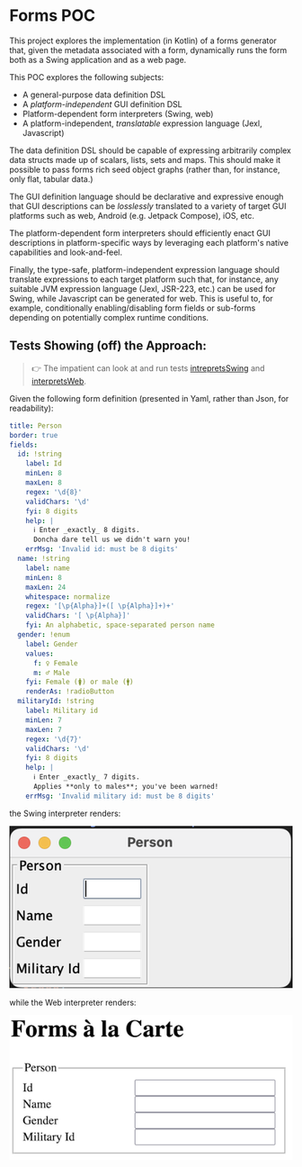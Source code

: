 # Forms POC

This project explores the implementation (in Kotlin) of a forms generator that, 
given the metadata associated with a form, dynamically runs the form both as a
Swing application and as a web page.

This POC explores the following subjects:

- A general-purpose data definition DSL
- A _platform-independent_ GUI definition DSL
- Platform-dependent form interpreters (Swing, web)
- A platform-independent, _translatable_ expression language (Jexl, Javascript)

The data definition DSL should be capable of expressing arbitrarily complex
data structs made up of scalars, lists, sets and maps. This should make it
possible to pass forms rich seed object graphs (rather than, for instance,
only flat, tabular data.)

The GUI definition language should be declarative and expressive enough that
GUI descriptions can be _losslessly_ translated to a variety of target GUI
platforms such as web, Android (e.g. Jetpack Compose), iOS, etc.

The platform-dependent form interpreters should efficiently enact GUI
descriptions in platform-specific ways by leveraging each platform's native
capabilities and look-and-feel.

Finally, the type-safe, platform-independent expression language should 
translate expressions to each target platform such that, for instance,
any suitable JVM expression language (Jexl, JSR-223, etc.) can be used
for Swing, while Javascript can be generated for web. This is useful to,
for example, conditionally enabling/disabling form fields or sub-forms
depending on potentially complex runtime conditions.

## Tests Showing (off) the Approach:

> 👉 The impatient can look at and run tests [intrepretsSwing](https://github.com/xrrocha/forms-poc/blob/af61cfb8c8f4ec8b6288187700d795e78044e16b/src/test/kotlin/FormTest.kt#L77) and [interpretsWeb](https://github.com/xrrocha/forms-poc/blob/af61cfb8c8f4ec8b6288187700d795e78044e16b/src/test/kotlin/FormTest.kt#L83).

Given the following form definition (presented in Yaml, rather than Json, 
for readability):

```yaml
title: Person
border: true
fields:
  id: !string
    label: Id
    minLen: 8
    maxLen: 8
    regex: '\d{8}'
    validChars: '\d'
    fyi: 8 digits
    help: |
      ℹ️ Enter _exactly_ 8 digits.
      Doncha dare tell us we didn't warn you!
    errMsg: 'Invalid id: must be 8 digits'
  name: !string
    label: name
    minLen: 8
    maxLen: 24
    whitespace: normalize
    regex: '[\p{Alpha}]+([ \p{Alpha}]+)+'
    validChars: '[ \p{Alpha}]'
    fyi: An alphabetic, space-separated person name
  gender: !enum
    label: Gender
    values:
      f: ♀ Female
      m: ♂ Male
    fyi: Female (🚺) or male (🚹)
    renderAs: !radioButton
  militaryId: !string
    label: Military id
    minLen: 7
    maxLen: 7
    regex: '\d{7}'
    validChars: '\d'
    fyi: 8 digits
    help: |
      ℹ️ Enter _exactly_ 7 digits.
      Applies **only to males**; you've been warned!
    errMsg: 'Invalid military id: must be 8 digits'
```

the Swing interpreter renders:

![swing](docs/img/swing.png)

while the Web interpreter renders:

![web](docs/img/web.png)

